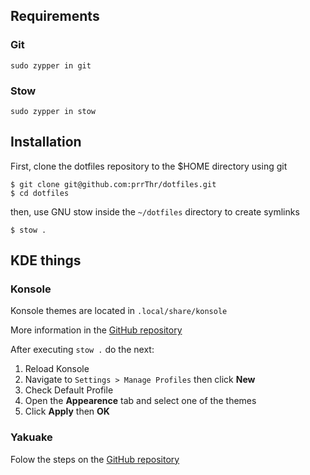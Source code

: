 ## Requirements

### Git
```
sudo zypper in git
```

### Stow
```
sudo zypper in stow
```

## Installation

First, clone the dotfiles repository to the $HOME directory using git
```
$ git clone git@github.com:prrThr/dotfiles.git
$ cd dotfiles
```

then, use GNU stow inside the `~/dotfiles` directory to create symlinks
```
$ stow .
```

## KDE things

### Konsole
Konsole themes are located in `.local/share/konsole`

More information in the [GitHub repository](https://github.com/catppuccin/konsole)

After executing `stow .` do the next:
1. Reload Konsole
2. Navigate to `Settings > Manage Profiles` then click **New**
3. Check Default Profile 
4. Open the **Appearence** tab and select one of the themes
5. Click **Apply** then **OK**

### Yakuake
Folow the steps on the [GitHub repository](https://github.com/catppuccin/yakuake)

